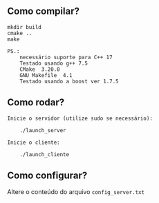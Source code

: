 ## Como compilar?

    mkdir build
    cmake ..
    make

    PS.: 
        necessário suporte para C++ 17
        Testado usando g++ 7.5
        CMake  3.20.0
        GNU Makefile  4.1
        Testado usando a boost ver 1.7.5

## Como rodar?

    Inicie o servidor (utilize sudo se necessário):

        ./launch_server 

    Inicie o cliente:

        ./launch_cliente

## Como configurar?

Altere o conteúdo do arquivo `config_server.txt`



